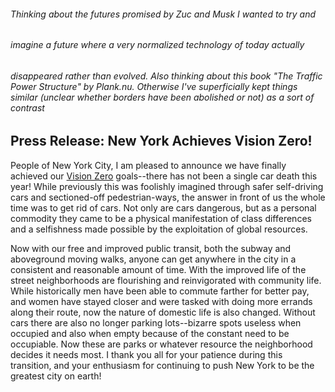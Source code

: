 ###### Thinking about the futures promised by Zuc and Musk I wanted to try and
###### imagine a future where a very normalized technology of today actually
###### disappeared rather than evolved. Also thinking about this book "The Traffic Power Structure" by Plank.nu. Otherwise I've superficially kept things similar (unclear whether borders have been abolished or not) as a sort of contrast

## Press Release: New York Achieves Vision Zero!

People of New York City, I am pleased to announce we have finally achieved our [Vision Zero](http://www1.nyc.gov/site/visionzero/index.page) goals--there has not been a single car death this year! While previously this was foolishly imagined through safer self-driving cars and sectioned-off pedestrian-ways, the answer in front of us the whole time was to get rid of cars. Not only are cars dangerous, but as a personal commodity they came to be a physical manifestation of class differences and a selfishness made possible by the exploitation of global resources.

Now with our free and improved public transit, both the subway and aboveground moving walks, anyone can get anywhere in the city in a consistent and reasonable amount of time. With the improved life of the street neighborhoods are flourishing and reinvigorated with community life. While historically men have been able to commute farther for better pay, and women have stayed closer and were tasked with doing more errands along their route, now the nature of domestic life is also changed. Without cars there are also no longer parking lots--bizarre spots useless when occupied and also when empty because of the constant need to be occupiable. Now these are parks or whatever resource the neighborhood decides it needs most. I thank you all for your patience during this transition, and your enthusiasm for continuing to push New York to be the greatest city on earth!  
